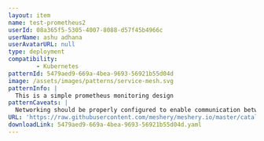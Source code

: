 ```yaml
---
layout: item
name: test-prometheus2
userId: 08a365f5-5305-4007-8088-d57f45b4966c
userName: ashu adhana
userAvatarURL: null
type: deployment
compatibility: 
        - Kubernetes
patternId: 5479aed9-669a-4bea-9693-56921b55d04d
image: /assets/images/patterns/service-mesh.svg
patternInfo: |
  This is a simple prometheus monitoring design
patternCaveats: |
  Networking should be properly configured to enable communication between the frontend and backend components of the app.
URL: 'https://raw.githubusercontent.com/meshery/meshery.io/master/catalog/5479aed9-669a-4bea-9693-56921b55d04d.yaml'
downloadLink: 5479aed9-669a-4bea-9693-56921b55d04d.yaml
---
```

